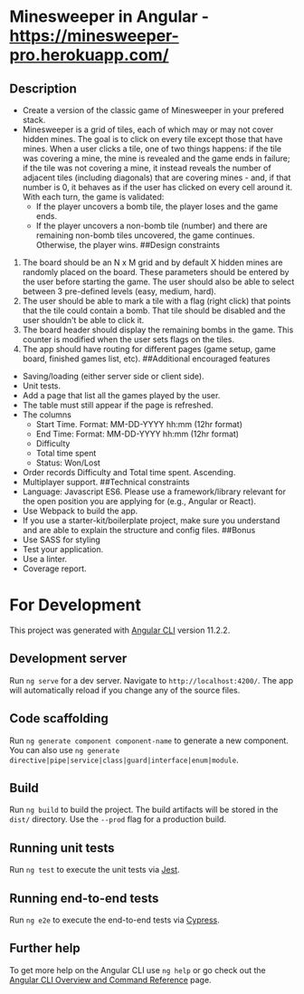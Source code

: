 # Minesweeper in Angular - https://minesweeper-pro.herokuapp.com/

## Description
* Create a version of the classic game of Minesweeper in your prefered stack.
* Minesweeper is a grid of tiles, each of which may or may not cover hidden mines. The goal is to click on every tile except those that have mines. When a user clicks a tile, one of two things happens: if the tile was covering a mine, the mine is revealed and the game ends in failure; if the tile was not covering a mine, it instead reveals the number of adjacent tiles (including diagonals) that are covering mines - and, if that number is 0, it behaves as if the user has clicked on every cell around it. With each turn, the game is validated:
  * If the player uncovers a bomb tile, the player loses and the game ends.
  * If the player uncovers a non-bomb tile (number) and there are remaining non-bomb tiles uncovered, the game continues. Otherwise, the player wins.
##Design constraints
1. The board should be an N x M grid and by default X hidden mines are randomly placed on the board. These parameters should be entered by the user before starting the game. The user should also be able to select between 3 pre-defined levels (easy, medium, hard).
1. The user should be able to mark a tile with a flag (right click) that points that the tile could contain a bomb. That tile should be disabled and the user shouldn't be able to click it.
1. The board header should display the remaining bombs in the game. This counter is modified when the user sets flags on the tiles.
1. The app should have routing for different pages (game setup, game board, finished games list, etc).
##Additional encouraged features
* Saving/loading (either server side or client side).
* Unit tests.
* Add a page that list all the games played by the user.
* The table must still appear if the page is refreshed.
* The columns
  * Start Time. Format: MM-DD-YYYY hh:mm (12hr format)
  * End Time: Format: MM-DD-YYYY hh:mm (12hr format)
  * Difficulty
  * Total time spent
  * Status: Won/Lost
* Order records Difficulty and Total time spent. Ascending.
* Multiplayer support.
##Technical constraints
* Language: Javascript ES6. Please use a framework/library relevant for the open position you are applying for (e.g., Angular or React).
* Use Webpack to build the app.
* If you use a starter-kit/boilerplate project, make sure you understand and are able to explain the structure and config files.
##Bonus
* Use SASS for styling
* Test your application.
* Use a linter.
* Coverage report.

# For Development

This project was generated with [Angular CLI](https://github.com/angular/angular-cli) version 11.2.2.

## Development server

Run `ng serve` for a dev server. Navigate to `http://localhost:4200/`. The app will automatically reload if you change any of the source files.

## Code scaffolding

Run `ng generate component component-name` to generate a new component. You can also use `ng generate directive|pipe|service|class|guard|interface|enum|module`.

## Build

Run `ng build` to build the project. The build artifacts will be stored in the `dist/` directory. Use the `--prod` flag for a production build.

## Running unit tests

Run `ng test` to execute the unit tests via [Jest](https://jestjs.io/).

## Running end-to-end tests

Run `ng e2e` to execute the end-to-end tests via [Cypress](https://www.cypress.io/).

## Further help

To get more help on the Angular CLI use `ng help` or go check out the [Angular CLI Overview and Command Reference](https://angular.io/cli) page.
